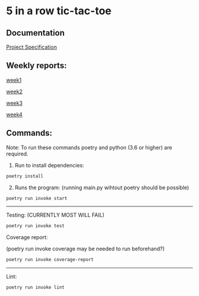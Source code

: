 # 5 in a row tic-tac-toe

## Documentation

[Project Specification](https://github.com/000hcl/tictactoe/blob/main/documentation/project_specification.md)

## Weekly reports:
[week1](https://github.com/000hcl/tictactoe/blob/main/documentation/weekly_reports/week1.md)

[week2](https://github.com/000hcl/tictactoe/blob/main/documentation/weekly_reports/week2.md)


[week3](https://github.com/000hcl/tictactoe/blob/main/documentation/weekly_reports/week3.md)


[week4](https://github.com/000hcl/tictactoe/blob/main/documentation/weekly_reports/week4.md)



## Commands:

Note: To run these commands poetry and python (3.6 or higher) are required.

1. Run to install dependencies:
```bash
poetry install 
```
2. Runs the program: (running main.py wihtout poetry should be possible)
``` bash
poetry run invoke start
```
---

Testing: (CURRENTLY MOST WILL FAIL)
```bash
poetry run invoke test
```

Coverage report:

(poetry run invoke coverage may be needed to run beforehand?)

```bash
poetry run invoke coverage-report
```
---

Lint:
```bash
poetry run invoke lint
```
